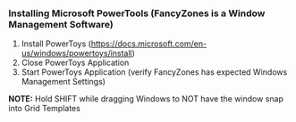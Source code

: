 ### Installing Microsoft PowerTools (FancyZones is a Window Management Software)

1. Install PowerToys (https://docs.microsoft.com/en-us/windows/powertoys/install)
2. Close PowerToys Application
3. Start PowerToys Application (verify FancyZones has expected Windows Management Settings)

**NOTE:** Hold SHIFT while dragging Windows to NOT have the window snap into Grid Templates
